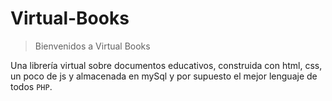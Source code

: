 # Virtual-Books

> Bienvenidos a Virtual Books

Una librería virtual sobre documentos educativos, construida con html, css, un poco de js y almacenada en mySql y por supuesto el mejor lenguaje de todos `PHP`.
